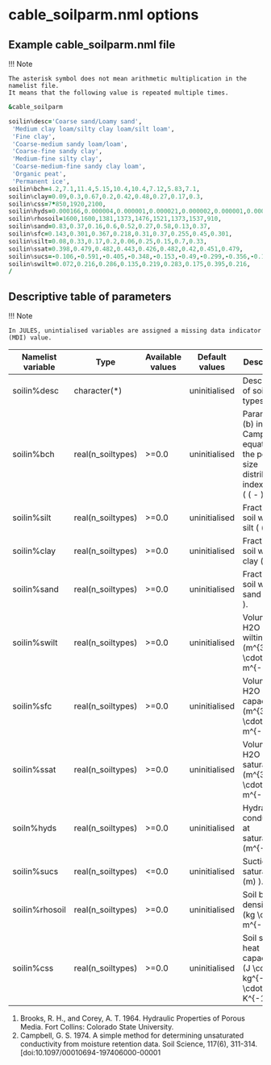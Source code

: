 # cable_soilparm.nml options

## Example cable_soilparm.nml file

!!! Note

    The asterisk symbol does not mean arithmetic multiplication in the namelist file.
    It means that the following value is repeated multiple times.

```fortran
&cable_soilparm

soilin%desc='Coarse sand/Loamy sand',
 'Medium clay loam/silty clay loam/silt loam',
 'Fine clay',
 'Coarse-medium sandy loam/loam',
 'Coarse-fine sandy clay',
 'Medium-fine silty clay',
 'Coarse-medium-fine sandy clay loam',
 'Organic peat',
 'Permanent ice',
soilin%bch=4.2,7.1,11.4,5.15,10.4,10.4,7.12,5.83,7.1,
soilin%clay=0.09,0.3,0.67,0.2,0.42,0.48,0.27,0.17,0.3,
soilin%css=7*850,1920,2100,
soilin%hyds=0.000166,0.000004,0.000001,0.000021,0.000002,0.000001,0.000006,0.0008,0.000001,
soilin%rhosoil=1600,1600,1381,1373,1476,1521,1373,1537,910,
soilin%sand=0.83,0.37,0.16,0.6,0.52,0.27,0.58,0.13,0.37,
soilin%sfc=0.143,0.301,0.367,0.218,0.31,0.37,0.255,0.45,0.301,
soilin%silt=0.08,0.33,0.17,0.2,0.06,0.25,0.15,0.7,0.33,
soilin%ssat=0.398,0.479,0.482,0.443,0.426,0.482,0.42,0.451,0.479,
soilin%sucs=-0.106,-0.591,-0.405,-0.348,-0.153,-0.49,-0.299,-0.356,-0.153,
soilin%swilt=0.072,0.216,0.286,0.135,0.219,0.283,0.175,0.395,0.216,
/
```

## Descriptive table of parameters

!!! Note

    In JULES, unintialised variables are assigned a missing data indicator (MDI) value.

| Namelist variable | Type              | Available values | Default values | Description                                                                                  |
|-------------------|-------------------|------------------|----------------|----------------------------------------------------------------------------------------------|
| soilin%desc       | character(*)      |                  | uninitialised  | Description of soil types.                                                                   |
| soilin%bch        | real(n_soiltypes) | >=0.0            | uninitialised  | Parameter \(b\) in Campbell equation for the pore size distribution index (1,2) \( ( - ) \). |
| soilin%silt       | real(n_soiltypes) | >=0.0            | uninitialised  | Fraction of soil which is silt \( ( - ) \).                                                  |
| soilin%clay       | real(n_soiltypes) | >=0.0            | uninitialised  | Fraction of soil which is clay \( ( - ) \).                                                  |
| soilin%sand       | real(n_soiltypes) | >=0.0            | uninitialised  | Fraction of soil which is sand \( ( - ) \).                                                  |
| soilin%swilt      | real(n_soiltypes) | >=0.0            | uninitialised  | Volume of H2O at wilting \( (m^{3} \cdot m^{-3}) \).                                         |
| soilin%sfc        | real(n_soiltypes) | >=0.0            | uninitialised  | Volume of H2O at field capacity \( (m^{3} \cdot m^{-3}) \).                                  |
| soilin%ssat       | real(n_soiltypes) | >=0.0            | uninitialised  | Volume of H2O at saturation \( (m^{3} \cdot m^{-3}) \).                                      |
| soiln%hyds        | real(n_soiltypes) | >=0.0            | uninitialised  | Hydraulic conductivity at saturation \( (m^{-1}) \).                                         |
| soilin%sucs       | real(n_soiltypes) | <=0.0            | uninitialised  | Suction at saturation \( (m) \).                                                             |
| soilin%rhosoil    | real(n_soiltypes) | >=0.0            | uninitialised  | Soil bulk density \( (kg \cdot m^{-3}) \).                                                   |
| soilin%css        | real(n_soiltypes) | >=0.0            | uninitialised  | Soil specific heat capacity \( (J \cdot kg^{-1} \cdot K^{-1}) \).                            |

1. Brooks, R. H., and Corey, A. T. 1964. Hydraulic Properties of Porous Media. Fort Collins: Colorado State University.
2. Campbell, G. S. 1974. A simple method for determining unsaturated conductivity from moisture retention data. Soil Science, 117(6), 311-314. [doi:10.1097/00010694-197406000-00001
